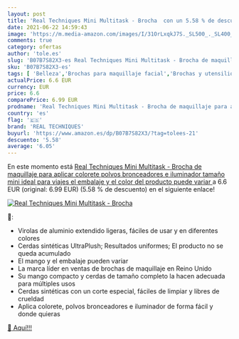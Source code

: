 ```yaml
---
layout: post
title: 'Real Techniques Mini Multitask - Brocha  con un 5.58 % de descuento'
date: 2021-06-22 14:59:43
image: 'https://m.media-amazon.com/images/I/31OrLxqkJ7S._SL500_._SL400_.jpg'
comments: true
category: ofertas
author: 'tole.es'
slug: 'B07B7S82X3-es Real Techniques Mini Multitask - Brocha de maquillaje para...'
sku: 'B07B7S82X3-es'
tags: [ 'Belleza','Brochas para maquillaje facial','Brochas y utensilios de maquillaje','Costura y manualidades','Hogar y cocina','Maquillaje','Maquillaje facial','Pinceles y brochas','Pintura','Utensilios y accesorios de belleza','Utensilios y accesorios para cara','maquillaje','real techniques', ]
actualPrice: 6.6 EUR
currency: EUR
price: 6.6
comparePrice: 6.99 EUR
prodname: 'Real Techniques Mini Multitask - Brocha de maquillaje para aplicar colorete  polvos bronceadores e iluminador  tamaño mini ideal para viajes  el embalaje y el color del producto puede variar '
country: 'es'
flag: '🇪🇸'
brand: 'REAL TECHNIQUES'
buyurl: 'https://www.amazon.es/dp/B07B7S82X3/?tag=tolees-21'
descuento: '5.58'
average: '6.05'
---
```


En este momento está [Real Techniques Mini Multitask - Brocha de maquillaje para aplicar colorete  polvos bronceadores e iluminador  tamaño mini ideal para viajes  el embalaje y el color del producto puede variar ](https://www.amazon.es/dp/B07B7S82X3/?tag=tolees-21) a 6.6 EUR (original: 6.99 EUR) (5.58 %  de descuento) en el siguiente enlace!

[![Real Techniques Mini Multitask - Brocha ](https://m.media-amazon.com/images/I/31OrLxqkJ7S._SL500_._SL400_.jpg)](https://www.amazon.es/dp/B07B7S82X3/?tag=tolees-21)

🔎:

- Virolas de aluminio extendido ligeras, fáciles de usar y en diferentes colores
- Cerdas sintéticas UltraPlush; Resultados uniformes; El producto no se queda acumulado
- El mango y el embalaje pueden variar
- La marca líder en ventas de brochas de maquillaje en Reino Unido
- Su mango compacto y cerdas de tamaño completo la hacen adecuada para múltiples usos
- Cerdas sintéticas con un corte especial, fáciles de limpiar y libres de crueldad
- Aplica colorete, polvos bronceadores e iluminador de forma fácil y donde quieras

[🛒 Aquí!!!](https://www.amazon.es/dp/B07B7S82X3/?tag=tolees-21)
